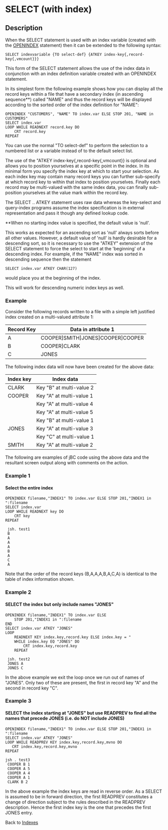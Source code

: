 # SELECT (with index)

<PageHeader /> 

## Description

When the SELECT statement is used with an index variable (created with the [OPENINDEX](./../../jbase-basic-%28jbc%29/openindex) statement) then it can be extended to the following syntax:

```
SELECT indexvariable {TO select-def} {ATKEY index-key{,record-key{,vmcount}}}
```

This form of the SELECT statement allows the use of the index data in conjunction with an index definition variable created with an OPENINDEX statement.

In its simplest form the following example shows how you can display all the record keys within a file that have a secondary index (in ascending sequence\*\*) called "NAME" and thus the record keys will be displayed according to the sorted order of the index definition for "NAME":

```
OPENINDEX "CUSTOMERS", "NAME" TO index.var ELSE STOP 201, "NAME in CUSTOMERS"
SELECT index.var
LOOP WHILE READNEXT record.key DO
    CRT record.key
REPEAT
```

You can use the normal "TO select-def" to perform the selection to a numbered list or a variable instead of to the default select list.

The use of the "ATKEY index-key{,record-key{,vmcount}} is optional and allows you to position yourselves at a specific point in the index. In its minimal form you specify the index key at which to start your selection. As each index key may contain many record keys you can further sub-specify at which record key to within that index to position yourselves. Finally each record may be multi-valued with the same index data, you can finally sub-position yourselves at the value mark within the record key.

The SELECT .. ATKEY statement uses raw data whereas the key-select and query-index programs assume the index specification is in external representation and pass it though any defined lookup code.

\*\*When no starting index value is specified, the default value is 'null'.

This works as expected for an ascending sort as 'null' always sorts before all other values. However, a default value of 'null' is hardly desirable for a descending sort, so it is necessary to use the "ATKEY" extension of the SELECT statement to force the select to start at the 'beginning' of a descending index. For example, if the "NAME" index was sorted in descending sequence then the statement

```
SELECT index.var ATKEY CHAR(127)
```

would place you at the beginning of the index.

This will work for descending numeric index keys as well.

### Example

Consider the following records written to a file with a simple left justified index created on a multi-valued attribute 1:

| Record Key | Data in attribute 1 |
| --- | --- |
| A | COOPER]SMITH]JONES]COOPER]COOPER |
| B | COOPER]CLARK |
| C | JONES |

The following index data will now have been created for the above data:

| Index key | Index data |
| --- | --- |
| CLARK  | Key "B" at multi-value 2 |
| COOPER | Key "A" at multi-value 1 |
|        | Key "A" at multi-value 4 |
|        | Key "A" at multi-value 5 |
|        | Key "B" at multi-value 1 |
| JONES  | Key "A" at multi-value 3 |
|        | Key "C" at multi-value 1 |
| SMITH  | Key "A" at multi-value 2 |

The following are examples of jBC code using the above data and the resultant screen output along with comments on the action.

### Example 1

#### Select the entire index

```
OPENINDEX filename,"INDEX1" TO index.var ELSE STOP 201,"INDEX1 in ":filename
SELECT index.var
LOOP WHILE READNEXT key DO
    CRT key
REPEAT

 jsh. test1
 B
 A
 A
 A
 B
 A
 C
 A
```

Note that the order of the record keys (B,A,A,A,B,A,C,A) is identical to the table of index information shown.

### Example 2

#### SELECT the index but only include names "JONES"

```
OPENINDEX filename,"INDEX1" TO index.var ELSE
    STOP 201,"INDEX1 in ":filename
END
SELECT index.var ATKEY "JONES"
LOOP
    READNEXT KEY index.key,record.key ELSE index.key = "
    WHILE index.key EQ "JONES" DO
        CRT index.key,record.key
    REPEAT

 jsh. test2
 JONES A
 JONES C
```

In the above example we exit the loop once we run out of names of "JONES". Only two of these are present, the first in record key "A" and the second in record key "C".

### Example 3

#### SELECT the index starting at "JONES" but use READPREV to find all the names that precede JONES (i.e. do NOT include JONES)

```
OPENINDEX filename,"INDEX1" TO index.var ELSE STOP 201,"INDEX1 in ":filename
SELECT index.var ATKEY "JONES"
LOOP WHILE READPREV KEY index.key,record.key,mvno DO
   CRT index.key,record.key,mvno
REPEAT

jsh . test3
 COOPER B 1
 COOPER A 5
 COOPER A 4
 COOPER A 1
 CLARK B 2
```

In the above example the index keys are read in reverse order. As a SELECT is assumed to be in forward direction, the first READPREV constitutes a change of direction subject to the rules described in the READPREV description. Hence the first index key is the one that precedes the first JONES entry.

Back to [Indexes](./../README.md)

